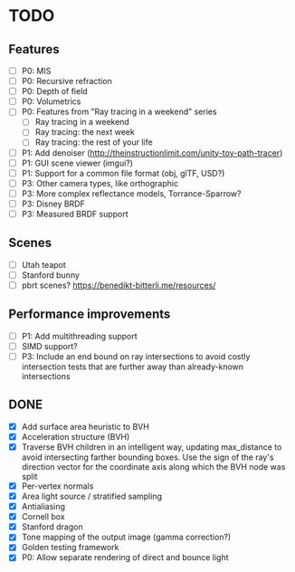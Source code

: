 # TODO

## Features
- [ ] P0: MIS
- [ ] P0: Recursive refraction
- [ ] P0: Depth of field
- [ ] P0: Volumetrics
- [ ] P0: Features from "Ray tracing in a weekend" series
  - [ ] Ray tracing in a weekend
  - [ ] Ray tracing: the next week
  - [ ] Ray tracing: the rest of your life
- [ ] P1: Add denoiser (http://theinstructionlimit.com/unity-toy-path-tracer)
- [ ] P1: GUI scene viewer (imgui?)
- [ ] P1: Support for a common file format (obj, glTF, USD?)
- [ ] P3: Other camera types, like orthographic
- [ ] P3: More complex reflectance models, Torrance-Sparrow?
- [ ] P3: Disney BRDF
- [ ] P3: Measured BRDF support

## Scenes
- [ ] Utah teapot
- [ ] Stanford bunny
- [ ] pbrt scenes? https://benedikt-bitterli.me/resources/

## Performance improvements
- [ ] P1: Add multithreading support
- [ ] SIMD support?
- [ ] P3: Include an end bound on ray intersections to avoid costly intersection
      tests that are further away than already-known intersections

## DONE
- [x] Add surface area heuristic to BVH
- [x] Acceleration structure (BVH)
- [x] Traverse BVH children in an intelligent way, updating max_distance to
      avoid intersecting farther bounding boxes. Use the sign of the ray's
      direction vector for the coordinate axis along which the BVH node was
      split
- [x] Per-vertex normals
- [x] Area light source / stratified sampling
- [x] Antialiasing
- [x] Cornell box
- [x] Stanford dragon
- [x] Tone mapping of the output image (gamma correction?)
- [x] Golden testing framework
- [x] P0: Allow separate rendering of direct and bounce light
